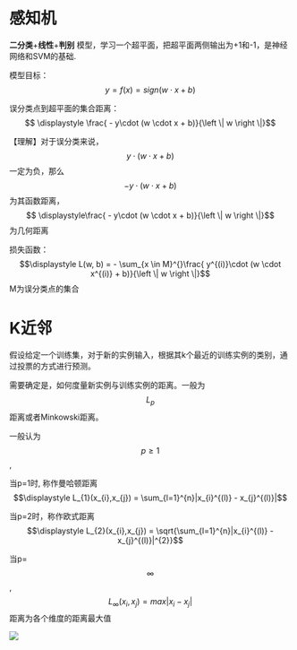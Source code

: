# 感知机

**二分类**+**线性**+**判别**  模型，学习一个超平面，把超平面两侧输出为+1和-1，是神经网络和SVM的基础.

模型目标： $$\displaystyle y = f(x) = sign(w\cdot x + b)$$

误分类点到超平面的集合距离： $$ \displaystyle \frac{ - y\cdot (w \cdot x + b)}{\left \|  w \right \|}$$ 

【理解】对于误分类来说，$$ y\cdot (w \cdot x + b)$$ 一定为负，那么$$-y\cdot (w \cdot x + b)$$为其函数距离，$$ \displaystyle\frac{ - y\cdot (w \cdot x + b)}{\left \|  w \right \|}$$ 为几何距离

损失函数： $$\displaystyle L(w, b)  = - \sum_{x \in M}^{}\frac{ y^{(i)}\cdot (w \cdot x^{(i)} + b)}{\left \|  w \right \|}$$ M为误分类点的集合

# K近邻

假设给定一个训练集，对于新的实例输入，根据其k个最近的训练实例的类别，通过投票的方式进行预测。

需要确定是，如何度量新实例与训练实例的距离。一般为$$L_{p}$$距离或者Minkowski距离。

一般认为$$p \geq 1$$, 

当p=1时, 称作曼哈顿距离 $$\displaystyle L_{1}(x_{i},x_{j}) = \sum_{l=1}^{n}|x_{i}^{(l)} - x_{j}^{(l)}|$$

当p=2时，称作欧式距离 $$\displaystyle L_{2}(x_{i},x_{j}) = \sqrt{\sum_{l=1}^{n}|x_{i}^{(l)} - x_{j}^{(l)}|^{2}}$$

当p=$$\infty ​$$, $$\displaystyle L_{\infty}(x_{i},x_{j}) = max|x_{i} - x_{j}|​$$  距离为各个维度的距离最大值

![](D:\工作文档\工作积累\knowledgeSummary\5.机器学习知识\《统计学习方法》笔记\Lp.png)





